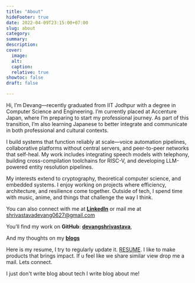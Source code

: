 ```yaml
---
title: "About"
hideFooter: true
date: 2022-04-09T23:15:00+07:00
slug: about
category:
summary:
description: 
cover:
  image:
  alt:
  caption: 
  relative: true
showtoc: false
draft: false

---
```


Hi, I’m Devang—recently graduated from IIT Jodhpur with a degree in Computer Science and Engineering. I’m currently placed at Accenture Japan, where I’m preparing to start my professional journey. As part of this transition, I’m also learning Japanese to better integrate and communicate in both professional and cultural contexts.

I build systems that function reliably at scale—voice automation pipelines, collaborative platforms without central servers, and peer-to-peer networks that self-heal. My work includes integrating speech models with telephony, building cross-compilation toolchains for RISC-V, and developing LLM-powered entity resolution pipelines.

My interests extend to cryptography, theoretical computer science, and embedded systems. I enjoy working on projects where efficiency, architecture, and resilience come together. Outside of tech, I spend time with music, anime, and things that challenge the way I think.

You can also connect with me at [**LinkedIn**](https://www.linkedin.com/in/) or mail me at shrivastavadevang0627@gmail.com

You’ll find my work on **GitHub**: [**devangshrivastava**](https://github.com/devangshrivastava), 

And my thoughts on my [**blogs**](https://devangshrivastava.github.io/portfolio/blogs/)

Here is my resume, I try to regularly update it. [RESUME](https://drive.google.com/file/d/1G-lqvKx-1K8xuh1iFTjTkesB1UL9dlqn/view?usp=sharing). I like to make products that brings impact. If u feel like we share similar view drop me a mail. Lets connect.  

I just don't write blog about tech I write blog about me!